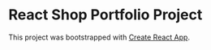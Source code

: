 # React Shop Portfolio Project

This project was bootstrapped with [Create React App](https://github.com/facebook/create-react-app).
